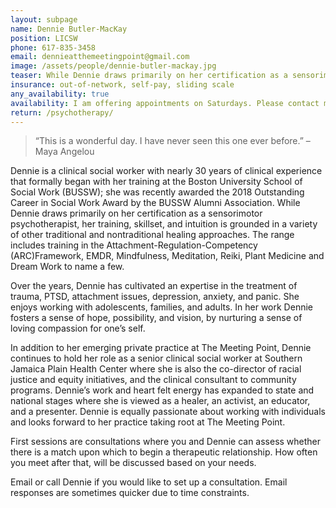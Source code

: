 ```yaml
---
layout: subpage
name: Dennie Butler-MacKay
position: LICSW
phone: 617-835-3458
email: dennieatthemeetingpoint@gmail.com
image: /assets/people/dennie-butler-mackay.jpg
teaser: While Dennie draws primarily on her certification as a sensorimotor psychotherapist, her training, skillset, and intuition is grounded in a variety of other traditional and nontraditional healing approaches.
insurance: out-of-network, self-pay, sliding scale
any_availability: true
availability: I am offering appointments on Saturdays. Please contact me for current openings. 
return: /psychotherapy/
---
```


>“This is a wonderful day. I have never seen this one ever before.”
–Maya Angelou

Dennie is a clinical social worker with nearly 30 years of clinical experience that formally began with her training at the Boston University School of Social Work (BUSSW); she was recently awarded the 2018 Outstanding Career in Social Work Award by the BUSSW Alumni Association. While Dennie draws primarily on her certification as a sensorimotor psychotherapist, her training, skillset, and intuition is grounded in a variety of other traditional and nontraditional healing approaches. The range includes training in the Attachment-Regulation-Competency (ARC)Framework, EMDR, Mindfulness, Meditation, Reiki, Plant Medicine and Dream Work to name a few.

Over the years, Dennie has cultivated an expertise in the treatment of trauma, PTSD, attachment issues, depression, anxiety, and panic.  She enjoys working with adolescents, families, and adults.  In her work Dennie fosters a sense of hope, possibility, and vision, by nurturing a sense of loving compassion for one’s self.

In addition to her emerging private practice at The Meeting Point, Dennie continues to hold her role as a senior clinical social worker at Southern Jamaica Plain Health Center where she is also the co-director of racial justice and equity initiatives, and the clinical consultant to community programs. Dennie’s work and heart felt energy has expanded to state and national stages where she is viewed as a healer, an activist, an educator, and a presenter.  Dennie is equally passionate about working with individuals and looks forward to her practice taking root at The Meeting Point.

First sessions are consultations where you and Dennie can assess whether there is a match upon which to begin a therapeutic relationship.  How often you meet after that, will be discussed based on your needs.

Email or call Dennie if you would like to set up a consultation. Email responses are sometimes quicker due to time constraints.